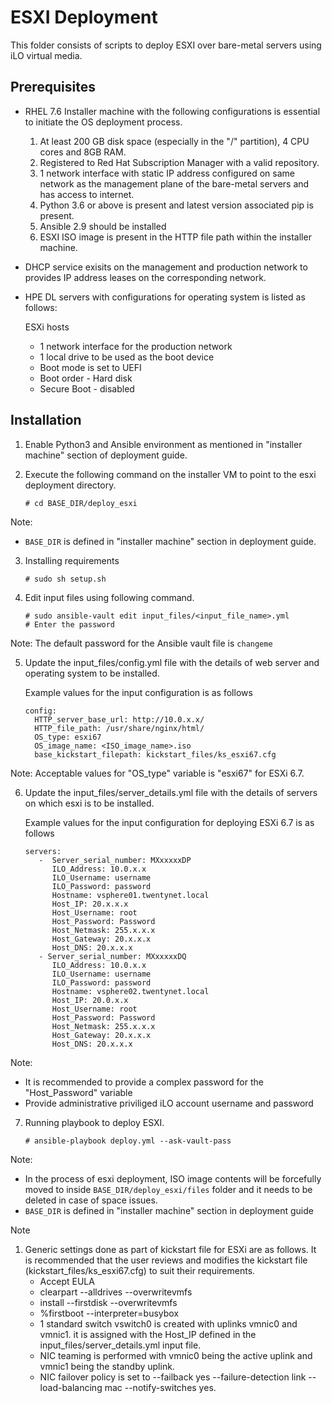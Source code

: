 # ESXI Deployment

This folder consists of scripts to deploy ESXI over bare-metal servers using iLO virtual media.

## Prerequisites 
- RHEL 7.6 Installer machine with the following configurations is essential to initiate the OS deployment process.
   1. At least 200 GB disk space (especially in the "/" partition), 4 CPU cores and 8GB RAM.
   2. Registered to Red Hat Subscription Manager with a valid repository.
   3. 1 network interface with static IP address configured on same network as the management plane of the bare-metal servers and has access to internet.
   4. Python 3.6 or above is present and latest version associated pip is present.
   5. Ansible 2.9 should be installed 
   6. ESXI ISO image is present in the HTTP file path within the installer machine.

- DHCP service exisits on the management and production network to provides IP address leases on the corresponding network.

- HPE DL servers with configurations for operating system is listed as follows: 

     ESXi hosts
     * 1 network interface for the production network 
     * 1 local drive to be used as the boot device
     * Boot mode is set to UEFI
     * Boot order - Hard disk
     * Secure Boot - disabled

## Installation

1. Enable Python3 and Ansible environment as mentioned in "installer machine" section of deployment guide.

2. Execute the following command on the installer VM to point to the esxi deployment directory.
   ```
   # cd BASE_DIR/deploy_esxi
   ```
Note:
 * ```BASE_DIR``` is defined in "installer machine" section in deployment guide. 

3. Installing requirements
   ```
   # sudo sh setup.sh 
   ```

4. Edit input files using following command.
   ```
   # sudo ansible-vault edit input_files/<input_file_name>.yml
   # Enter the password
   ```
Note: The default password for the Ansible vault file is ```changeme```

5. Update the input_files/config.yml file with the details of web server and operating system to be installed.

   Example values for the input configuration is as follows
   ```
   config:
     HTTP_server_base_url: http://10.0.x.x/
     HTTP_file_path: /usr/share/nginx/html/
     OS_type: esxi67
     OS_image_name: <ISO_image_name>.iso
     base_kickstart_filepath: kickstart_files/ks_esxi67.cfg

   ```
Note: Acceptable values for "OS_type" variable is "esxi67" for ESXi 6.7.


6. Update the input_files/server_details.yml file with the details of servers on which esxi is to be installed.

   Example values for the input configuration for deploying ESXi 6.7 is as follows
   ```
   servers:
      -  Server_serial_number: MXxxxxxDP
         ILO_Address: 10.0.x.x
         ILO_Username: username
         ILO_Password: password
         Hostname: vsphere01.twentynet.local
         Host_IP: 20.x.x.x
         Host_Username: root
         Host_Password: Password
         Host_Netmask: 255.x.x.x
         Host_Gateway: 20.x.x.x
         Host_DNS: 20.x.x.x
      - Server_serial_number: MXxxxxxDQ
         ILO_Address: 10.0.x.x
         ILO_Username: username
         ILO_Password: password
         Hostname: vsphere02.twentynet.local
         Host_IP: 20.0.x.x
         Host_Username: root
         Host_Password: Password
         Host_Netmask: 255.x.x.x
         Host_Gateway: 20.x.x.x
         Host_DNS: 20.x.x.x
   ```
Note:
* It is recommended to provide a complex password for the "Host_Password" variable
* Provide administrative priviliged iLO account username and password

7. Running playbook to deploy ESXI.
   ```
   # ansible-playbook deploy.yml --ask-vault-pass
   ```
Note: 
* In the process of esxi deployment, ISO image contents will be forcefully moved to inside ```BASE_DIR/deploy_esxi/files``` folder and it needs to be deleted in case of space issues.
* ```BASE_DIR``` is defined in "installer machine" section in deployment guide

Note
1. Generic settings done as part of kickstart file for ESXi are as follows. It is recommended that the user reviews and modifies the kickstart file (kickstart_files/ks_esxi67.cfg) to suit their requirements.
   * Accept EULA
   * clearpart --alldrives --overwritevmfs
   * install --firstdisk --overwritevmfs
   * %firstboot --interpreter=busybox
   * 1 standard switch vswitch0 is created with uplinks vmnic0 and vmnic1. it is assigned with the Host_IP defined in the input_files/server_details.yml input file.
   * NIC teaming is performed with vmnic0 being the active uplink and vmnic1 being the standby uplink.
   * NIC failover policy is set to --failback yes --failure-detection link --load-balancing mac --notify-switches yes.
